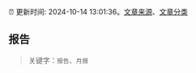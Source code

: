 :alarm_clock: 更新时间: 2024-10-14 13:01:36。[文章来源](/README.md)、[文章分类](/TAGS.md)

## 报告


> 关键字：`报告`、`月报`



